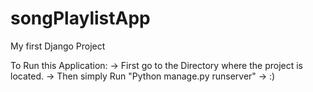 # songPlaylistApp
My first Django Project 

To Run this Application:
-> First go to the Directory where the project is located.
-> Then simply Run "Python manage.py runserver"
-> :)
